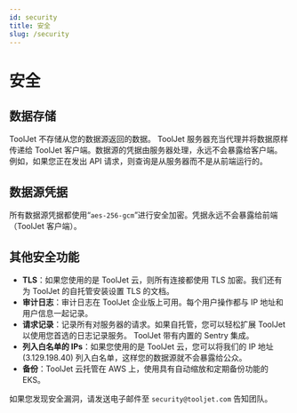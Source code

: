 ```yaml
---
id: security
title: 安全
slug: /security
---
```


# 安全

## 数据存储

ToolJet 不存储从您的数据源返回的数据。 ToolJet 服务器充当代理并将数据原样传递给 ToolJet 客户端。数据源的凭据由服务器处理，永远不会暴露给客户端。例如，如果您正在发出 API 请求，则查询是从服务器而不是从前端运行的。

## 数据源凭据
所有数据源凭据都使用“`aes-256-gcm`”进行安全加密。凭据永远不会暴露给前端（ToolJet 客户端）。

## 其他安全功能
- **TLS**：如果您使用的是 ToolJet 云，则所有连接都使用 TLS 加密。我们还有为 ToolJet 的自托管安装设置 TLS 的文档。
- **审计日志**：审计日志在 ToolJet 企业版上可用。每个用户操作都与 IP 地址和用户信息一起记录。
- **请求记录**：记录所有对服务器的请求。如果自托管，您可以轻松扩展 ToolJet 以使用您首选的日志记录服务。 ToolJet 带有内置的 Sentry 集成。
- **列入白名单的 IPs**：如果您使用的是 ToolJet 云，您可以将我们的 IP 地址 (3.129.198.40) 列入白名单，这样您的数据源就不会暴露给公众。
- **备份**：ToolJet 云托管在 AWS 上，使用具有自动缩放和定期备份功能的 EKS。

如果您发现安全漏洞，请发送电子邮件至 `security@tooljet.com` 告知团队。
